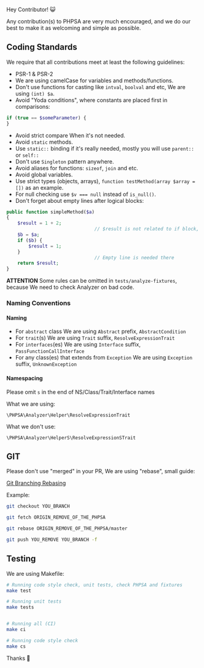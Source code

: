 
Hey Contributor! :smiley_cat:

Any contribution(s) to PHPSA are very much encouraged, and we do our best to make it as welcoming and simple as possible.

## Coding Standards

We require that all contributions meet at least the following guidelines:

* PSR-1 & PSR-2
* We are using camelCase for variables and methods/functions.
* Don't use functions for casting like `intval`, `boolval` and etc, We are using `(int) $a`.
* Avoid "Yoda conditions", where constants are placed first in comparisons:

```php
if (true == $someParameter) {
}
```

* Avoid strict compare When it's not needed.
* Avoid `static` methods.
* Use `static::` binding if it's really needed, mostly you will use `parent::` or `self::`
* Don't use `Singleton` pattern anywhere.
* Avoid aliases for functions: `sizeof`, `join` and etc.
* Avoid global variables.
* Use strict types (objects, arrays), `function testMethod(array $array = [])` as an example.
* For null checking use `$v === null` instead of `is_null()`.
* Don't forget about empty lines after logical blocks:

```php
public function simpleMethod($a)
{
    $result = 1 + 2;
                                // $result is not related to if block, please write empty line
    $b = $a;
    if ($b) {
        $result = 1;
    }
                                // Empty line is needed there
    return $result;
}
```

**ATTENTION** Some rules can be omitted in `tests/analyze-fixtures`, because We need to check Analyzer on bad code.

### Naming Conventions

#### Naming

* For `abstract` class We are using `Abstract` prefix, `AbstractCondition`
* For `trait`(s) We are using `Trait` suffix, `ResolveExpressionTrait`
* For `interfaces`(es) We are using `Interface` suffix, `PassFunctionCallInterface`
* For any class(es) that extends from `Exception` We are using `Exception` suffix, `UnknownException`

#### Namespacing

Please omit `s` in the end of NS/Class/Trait/Interface names

What we are using:

`\PHPSA\Analyzer\Helper\ResolveExpressionTrait`

What we don't use:

`\PHPSA\Analyzer\HelperS\ResolveExpressionSTrait`

## GIT

Please don't use "merged" in your PR, We are using "rebase", small guide:

[Git Branching Rebasing](https://git-scm.com/book/en/v2/Git-Branching-Rebasing)

Example:

```bash
git checkout YOU_BRANCH

git fetch ORIGIN_REMOVE_OF_THE_PHPSA

git rebase ORIGIN_REMOVE_OF_THE_PHPSA/master

git push YOU_REMOVE YOU_BRANCH -f
```

## Testing

We are using Makefile:

```bash
# Running code style check, unit tests, check PHPSA and fixtures
make test

# Running unit tests
make tests


# Running all (CI)
make ci

# Running code style check
make cs
```

Thanks :cake:
